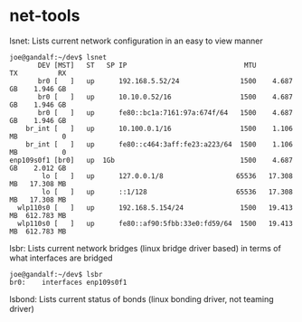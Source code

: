 # net-tools

lsnet:  Lists current network configuration in an easy to view manner

    joe@gandalf:~/dev$ lsnet 
           DEV [MST]   ST   SP IP                             MTU          TX          RX
           br0 [   ]   up      192.168.5.52/24               1500    4.687 GB    1.946 GB
           br0 [   ]   up      10.10.0.52/16                 1500    4.687 GB    1.946 GB
           br0 [   ]   up      fe80::bc1a:7161:97a:674f/64   1500    4.687 GB    1.946 GB
        br_int [   ]   up      10.100.0.1/16                 1500    1.106 MB           0
        br_int [   ]   up      fe80::c464:3aff:fe23:a223/64  1500    1.106 MB           0
    enp109s0f1 [br0]   up  1Gb                               1500    4.687 GB    2.012 GB
            lo [   ]   up      127.0.0.1/8                  65536   17.308 MB   17.308 MB
            lo [   ]   up      ::1/128                      65536   17.308 MB   17.308 MB
      wlp110s0 [   ]   up      192.168.5.154/24              1500   19.413 MB  612.783 MB
      wlp110s0 [   ]   up      fe80::af90:5fbb:33e0:fd59/64  1500   19.413 MB  612.783 MB


lsbr:  Lists current network bridges (linux bridge driver based) in terms of what interfaces are bridged

    joe@gandalf:~/dev$ lsbr 
    br0:	interfaces enp109s0f1


lsbond:  Lists current status of bonds (linux bonding driver, not teaming driver)

